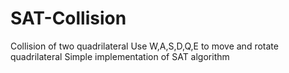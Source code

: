 # SAT-Collision
Collision of two quadrilateral
Use W,A,S,D,Q,E to move and rotate quadrilateral
Simple implementation of SAT algorithm
